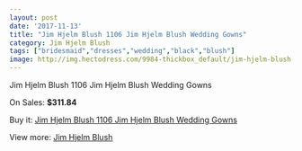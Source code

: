 ```yaml
---
layout: post
date: '2017-11-13'
title: "Jim Hjelm Blush 1106 Jim Hjelm Blush Wedding Gowns"
category: Jim Hjelm Blush
tags: ["bridesmaid","dresses","wedding","black","blush"]
image: http://img.hectodress.com/9984-thickbox_default/jim-hjelm-blush-1106-jim-hjelm-blush-wedding-gowns.jpg
---
```

Jim Hjelm Blush 1106 Jim Hjelm Blush Wedding Gowns

On Sales: **$311.84**
<a href="https://www.hectodress.com/jim-hjelm-blush/4993-jim-hjelm-blush-1106-jim-hjelm-blush-wedding-gowns.html"><amp-img layout="responsive" width="600" height="600" src="//img.hectodress.com/9984-thickbox_default/jim-hjelm-blush-1106-jim-hjelm-blush-wedding-gowns.jpg" alt="Jim Hjelm Blush 1106 Jim Hjelm Blush Wedding Gowns 0" /></a>
<a href="https://www.hectodress.com/jim-hjelm-blush/4993-jim-hjelm-blush-1106-jim-hjelm-blush-wedding-gowns.html"><amp-img layout="responsive" width="600" height="600" src="//img.hectodress.com/9985-thickbox_default/jim-hjelm-blush-1106-jim-hjelm-blush-wedding-gowns.jpg" alt="Jim Hjelm Blush 1106 Jim Hjelm Blush Wedding Gowns 1" /></a>

Buy it: [Jim Hjelm Blush 1106 Jim Hjelm Blush Wedding Gowns](https://www.hectodress.com/jim-hjelm-blush/4993-jim-hjelm-blush-1106-jim-hjelm-blush-wedding-gowns.html "Jim Hjelm Blush 1106 Jim Hjelm Blush Wedding Gowns")

View more: [Jim Hjelm Blush](https://www.hectodress.com/82-jim-hjelm-blush "Jim Hjelm Blush")